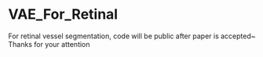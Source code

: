 # VAE_For_Retinal
For retinal vessel segmentation, code will be public after paper is accepted~
Thanks for your attention
